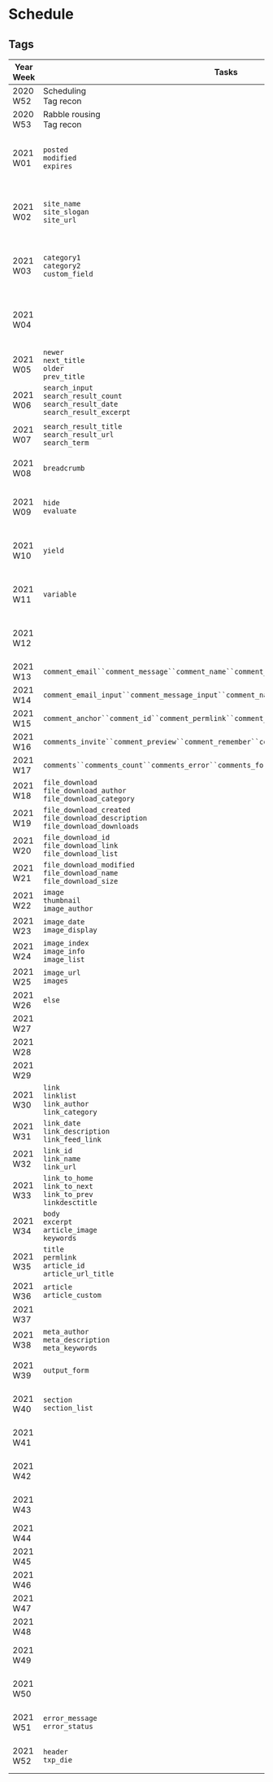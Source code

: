 # Schedule

## Tags

| Year Week | Tasks | Status | Comments |
|-----------|---------|-----------|----------|
| 2020 W52 | Scheduling</br>Tag recon | | Preflight: planning. |
| 2020 W53 | Rabble rousing</br>Tag recon | | Preflight: planning. |
| 2021 W01 | `posted`<br/>`modified`<br/>`expires` | | January: article accessories, site attributes |
| 2021 W02 | `site_name`<br/>`site_slogan`<br/>`site_url` | | January: article accessories, site attributes. |
| 2021 W03 | `category1`<br/>`category2`<br/>`custom_field` | | January: article accessories, site attributes. |
| 2021 W04 | | | January: article accessories, site attributes. |
| 2021 W05 | `newer`<br/>`next_title`<br/>`older`<br/>`prev_title` | | February: navigation, search. |
| 2021 W06 | `search_input`<br/>`search_result_count`<br/>`search_result_date`<br/>`search_result_excerpt` | | February: navigation, search. |
| 2021 W07 | `search_result_title`<br/>`search_result_url`<br/>`search_term` | | February: navigation, search. |
| 2021 W08 | `breadcrumb` | | February: navigation, search. |
| 2021 W09 | `hide`<br/>`evaluate` | | March: behind the scenes, internals. |
| 2021 W10 | `yield` | | March: behind the scenes, internals. |
| 2021 W11 | `variable` | | March: behind the scenes, internals. |
| 2021 W12 | | | March: behind the scenes, internals. |
| 2021 W13 | `comment_email``comment_message``comment_name``comment_web` | | April: comments. |
| 2021 W14 | `comment_email_input``comment_message_input``comment_name_input``comment_web_input` | | April: comments. |
| 2021 W15 | `comment_anchor``comment_id``comment_permlink``comment_time`| | April: comments. |
| 2021 W16 | `comments_invite``comment_preview``comment_remember``comment_submit`| | April: comments. |
| 2021 W17 | `comments``comments_count``comments_error``comments_form``comments_help``comments_preview` | | April: comments. |
| 2021 W18 | `file_download`<br/>`file_download_author`<br/>`file_download_category` | | May: files. |
| 2021 W19 | `file_download_created`<br/>`file_download_description`<br/>`file_download_downloads` | | May: files. |
| 2021 W20 | `file_download_id`<br/>`file_download_link`<br/>`file_download_list` | | May: files. |
| 2021 W21 | `file_download_modified`<br/>`file_download_name`<br/>`file_download_size` | | May: files. |
| 2021 W22 | `image`<br/>`thumbnail`<br/>`image_author` | | June: images. |
| 2021 W23 | `image_date`<br/>`image_display` | | June: images. |
| 2021 W24 | `image_index`<br/>`image_info`<br/>`image_list` | | June: images. |
| 2021 W25 | `image_url`<br/>`images` | | June: images. |
| 2021 W26 | `else` | | July: conditionals. |
| 2021 W27 | | | July: conditionals. |
| 2021 W28 | | | July: conditionals. |
| 2021 W29 | | | July: conditionals. |
| 2021 W30 | `link`<br/>`linklist`<br/>`link_author`<br/>`link_category` | | August: links. |
| 2021 W31 | `link_date`<br/>`link_description`<br/>`link_feed_link` | | August: links. |
| 2021 W32 | `link_id`<br/>`link_name`<br/>`link_url` | | August: links. |
| 2021 W33 | `link_to_home`<br/>`link_to_next`<br/>`link_to_prev`<br/>`linkdesctitle` | | August: links. |
| 2021 W34 | `body`<br/>`excerpt`<br/>`article_image`<br/>`keywords` | | September: articles. |
| 2021 W35 | `title`<br/>`permlink`<br/>`article_id`<br/>`article_url_title` | | September: articles. |
| 2021 W36 | `article`<br/>`article_custom` | | September: articles. |
| 2021 W37 | | | September: articles. |
| 2021 W38 | `meta_author`<br/>`meta_description`<br/>`meta_keywords`| | September: articles. |
| 2021 W39 | `output_form` | | October: scaffold, organization. |
| 2021 W40 | `section`<br/>`section_list` | | October: scaffold, organization. |
| 2021 W41 | | | October: scaffold, organization. |
| 2021 W42 | | | October: scaffold, organization. |
| 2021 W43 | | | October: scaffold, organization. |
| 2021 W44 | | | November: conditionals. |
| 2021 W45 | | | November: conditionals. |
| 2021 W46 | | | November: conditionals. |
| 2021 W47 | | | November: conditionals. |
| 2021 W48 | | | November: conditionals. |
| 2021 W49 | | | December: any other business. |
| 2021 W50 | | | December: any other business. |
| 2021 W51 | `error_message`<br/>`error_status` | | December: any other business. |
| 2021 W52 | `header`<br/>`txp_die` | | December: any other business. |
